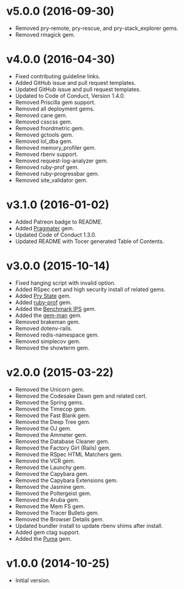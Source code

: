 # v5.0.0 (2016-09-30)

- Removed pry-remote, pry-rescue, and pry-stack_explorer gems.
- Removed rmagick gem.

# v4.0.0 (2016-04-30)

- Fixed contributing guideline links.
- Added GitHub issue and pull request templates.
- Updated GitHub issue and pull request templates.
- Updated to Code of Conduct, Version 1.4.0.
- Removed Priscilla gem support.
- Removed all deployment gems.
- Removed cane gem.
- Removed csscss gem.
- Removed fnordmetric gem.
- Removed gctools gem.
- Removed lol_dba gem.
- Removed memory_profiler gem.
- Removed rbenv support.
- Removed request-log-analyzer gem.
- Removed ruby-prof gem.
- Removed ruby-progressbar gem.
- Removed site_validator gem.

# v3.1.0 (2016-01-02)

- Added Patreon badge to README.
- Added [Pragmater](https://github.com/bkuhlmann/pragmater) gem.
- Updated Code of Conduct 1.3.0.
- Updated README with Tocer generated Table of Contents.

# v3.0.0 (2015-10-14)

- Fixed hanging script with invalid option.
- Added RSpec cert and high security install of related gems.
- Added [Pry State](https://github.com/SudhagarS/pry-state) gem.
- Added [ruby-prof](https://github.com/ruby-prof/ruby-prof) gem.
- Added the [Benchmark IPS](https://github.com/evanphx/benchmark-ips) gem.
- Added the [gem-man](https://github.com/defunkt/gem-man) gem.
- Removed brakeman gem.
- Removed dotenv-rails.
- Removed redis-namespace gem.
- Removed simplecov gem.
- Removed the showterm gem.

# v2.0.0 (2015-03-22)

- Removed the Unicorn gem.
- Removed the Codesake Dawn gem and related cert.
- Removed the Spring gems.
- Removed the Timecop gem.
- Removed the Fast Blank gem.
- Removed the Deep Tree gem.
- Removed the OJ gem.
- Removed the Ammeter gem.
- Removed the Database Cleaner gem.
- Removed the Factory Girl (Rails) gem.
- Removed the RSpec HTML Matchers gem.
- Removed the VCR gem.
- Removed the Launchy gem.
- Removed the Capybara gem.
- Removed the Capybara Extensions gem.
- Removed the Jasmine gem.
- Removed the Poltergeist gem.
- Removed the Aruba gem.
- Removed the Mem FS gem.
- Removed the Tracer Bullets gem.
- Removed the Browser Details gem.
- Updated bundler install to update rbenv shims after install.
- Added gem ctag support.
- Added the [Puma](http://puma.io) gem.

# v1.0.0 (2014-10-25)

- Initial version.
